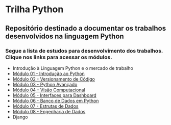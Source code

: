 # Trilha Python
## Repositório destinado a documentar os trabalhos desenvolvidos na linguagem Python
### Segue a lista de estudos para desenvolvimento dos trabalhos. Clique nos links para acessar os módulos.

- Introdução à Linguagem Python e o mercado de trabalho
- [Módulo 01 - Introdução ao Python](https://github.com/marlissonls/trilha_python/tree/modulo_01)
- [Módulo 02 - Versionamento de Código](https://github.com/marlissonls/trilha_python/tree/modulo_02)
- [Módulo 03 - Python Avançado](https://github.com/marlissonls/trilha_python/tree/modulo_03)
- [Módulo 04 - Visão Computacional](https://github.com/marlissonls/trilha_python/tree/modulo_04)
- [Módulo 05 - Interfaces para Dashboard](https://github.com/marlissonls/trilha_python/tree/modulo_05)
- [Módulo 06 - Banco de Dados em Python](https://github.com/marlissonls/trilha_python/tree/modulo_06)
- [Módulo 07 - Estrutas de Dados](https://github.com/marlissonls/trilha_python/tree/modulo_07)
- [Módulo 08 - Engenharia de Dados](https://github.com/marlissonls/trilha_python/tree/modulo_08)
- Django